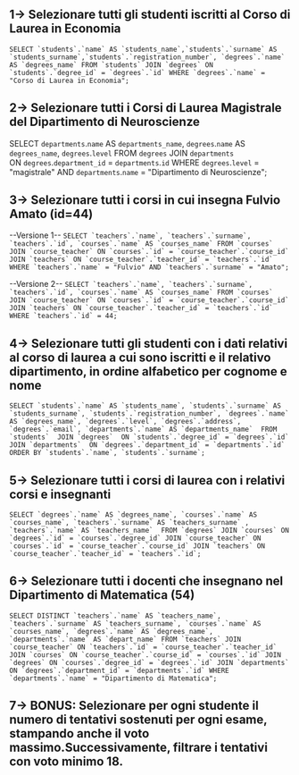 ## 1-> Selezionare tutti gli studenti iscritti al Corso di Laurea in Economia
``
SELECT `students`.`name` AS `students_name`,`students`.`surname` AS `students_surname`,`students`.`registration_number`, `degrees`.`name` AS `degrees_name`
FROM `students`
JOIN `degrees`
ON `students`.`degree_id` = `degrees`.`id`
WHERE `degrees`.`name` = "Corso di Laurea in Economia";
``
## 2-> Selezionare tutti i Corsi di Laurea Magistrale del Dipartimento di Neuroscienze
SELECT `departments`.`name` AS `departments_name`, `degrees`.`name` AS `degrees_name`, `degrees`.`level` 
FROM `degrees`
JOIN `departments`	
ON `degrees`.`department_id` = `departments`.`id`
WHERE `degrees`.`level` = "magistrale"
AND `departments`.`name` = "Dipartimento di Neuroscienze";

## 3-> Selezionare tutti i corsi in cui insegna Fulvio Amato (id=44)
--Versione 1--
``
SELECT `teachers`.`name`, `teachers`.`surname`, `teachers`.`id`, `courses`.`name` AS `courses_name`
FROM `courses`
JOIN `course_teacher`
ON `courses`.`id` = `course_teacher`.`course_id`
JOIN `teachers`
ON `course_teacher`.`teacher_id` = `teachers`.`id`
WHERE `teachers`.`name` = "Fulvio"
AND `teachers`.`surname` = "Amato";
``

--Versione 2--
``
SELECT `teachers`.`name`, `teachers`.`surname`, `teachers`.`id`, `courses`.`name` AS `courses_name`
FROM `courses`
JOIN `course_teacher`
ON `courses`.`id` = `course_teacher`.`course_id`
JOIN `teachers`
ON `course_teacher`.`teacher_id` = `teachers`.`id`
WHERE `teachers`.`id` = 44;
``
## 4-> Selezionare tutti gli studenti con i dati relativi al corso di laurea a cui sono iscritti e il relativo dipartimento, in ordine alfabetico per cognome e nome
``
SELECT `students`.`name` AS `students_name`, `students`.`surname` AS `students_surname`, `students`.`registration_number`, `degrees`.`name` AS `degrees_name`, `degrees`.`level`, `degrees`.`address`, `degrees`.`email`, `departments`.`name` AS `departments_name` 
FROM `students` 
JOIN `degrees` 
ON `students`.`degree_id` = `degrees`.`id` 
JOIN `departments` 
ON `degrees`.`department_id` = `departments`.`id` 
ORDER BY `students`.`name`, `students`.`surname`;
``

## 5-> Selezionare tutti i corsi di laurea con i relativi corsi e insegnanti
``
SELECT `degrees`.`name` AS `degrees_name`, `courses`.`name` AS `courses_name`, `teachers`.`surname` AS `teachers_surname` , `teachers`.`name` AS `teachers_name` 
FROM `degrees`
JOIN `courses`
ON `degrees`.`id` = `courses`.`degree_id`
JOIN `course_teacher`
ON `courses`.`id` = `course_teacher`.`course_id`
JOIN `teachers`
ON `course_teacher`.`teacher_id` = `teachers`.`id`;
``
## 6-> Selezionare tutti i docenti che insegnano nel Dipartimento di Matematica (54)
``
SELECT DISTINCT `teachers`.`name` AS `teachers_name`, `teachers`.`surname` AS `teachers_surname`, `courses`.`name` AS `courses_name`, `degrees`.`name` AS `degrees_name`, `departments`.`name` AS `depart_name`
FROM `teachers`
JOIN `course_teacher`
ON `teachers`.`id` = `course_teacher`.`teacher_id`
JOIN `courses`
ON `course_teacher`.`course_id` = `courses`.`id`
JOIN `degrees`
ON `courses`.`degree_id` = `degrees`.`id`
JOIN `departments`
ON `degrees`.`department_id` = `departments`.`id`
WHERE `departments`.`name` = "Dipartimento di Matematica";
``

## 7-> BONUS: Selezionare per ogni studente il numero di tentativi sostenuti per ogni esame, stampando anche il voto massimo.Successivamente, filtrare i tentativi con voto minimo 18.
